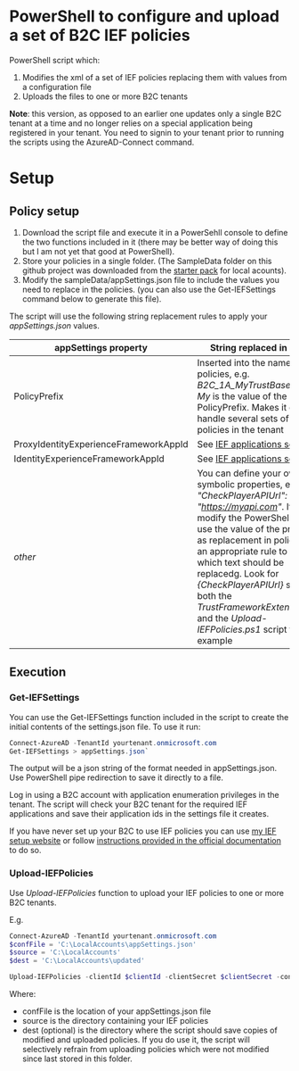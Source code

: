 # PowerShell to configure and upload a set of B2C IEF policies
PowerShell script which:
1. Modifies the xml of a set of IEF policies replacing them with values from a configuration file
2. Uploads the files to one or more B2C tenants

**Note**: this version, as opposed to an earlier one updates only a single B2C tenant at a time and no longer relies on a special 
application being registered in your tenant. You need to signin to your tenant prior to running the scripts using the AzureAD-Connect command.

# Setup

## Policy setup
1. Download the script file and execute it in a PowerSehll console to define the two functions included in it (there may be better way of doing this but I am not yet that good at PowerShell).
1. Store your policies in a single folder. (The SampleData folder on this github project was downloaded from the [starter pack](https://github.com/Azure-Samples/active-directory-b2c-custom-policy-starterpack) for local acounts).
2. Modify the sampleData/appSettings.json file to include the values you need to replace in the policies. (you can also use the Get-IEFSettings command below to 
generate this file).

The script will use the following string replacement rules to apply your *appSettings.json* values.

| appSettings property | String replaced in policy |
| -------- | ------ |
| PolicyPrefix | Inserted into the name of policies, e.g. *B2C_1A_MyTrustBase* where *My* is the value of the PolicyPrefix. Makes it easier to handle several sets of IEF policies in the tenant |
| ProxyIdentityExperienceFrameworkAppId | See [IEF applications setup](https://docs.microsoft.com/en-us/azure/active-directory-b2c/active-directory-b2c-get-started-custom?tabs=applications#register-identity-experience-framework-applications) |
| IdentityExperienceFrameworkAppId | See [IEF applications setup](https://docs.microsoft.com/en-us/azure/active-directory-b2c/active-directory-b2c-get-started-custom?tabs=applications#register-identity-experience-framework-applications) |
| *other* | You can define your own symbolic properties, e.g. *"CheckPlayerAPIUrl": "https://myapi.com"*. If you do, modify the PowerShell script to use the value of the property as replacement in policies with an appropriate rule to select which text should be replacedg. Look for *{CheckPlayerAPIUrl}* string in both the *TrustFrameworkExtensions.xml* and the *Upload-IEFPolicies.ps1* script to see an example |

## Execution

### Get-IEFSettings

You can use the Get-IEFSettings function included in the script to create the initial contents of the settings.json file. To use it run:

```PowerShell
Connect-AzureAD -TenantId yourtenant.onmicrosoft.com
Get-IEFSettings > appSettings.json`
```

The output will be a json string of the format needed in appSettings.json. Use PowerShell pipe redirection to save it directly to a file.

Log in using a B2C account with application enumeration privileges in the tenant. The script will check your B2C tenant for the required IEF applications and save their application ids in the settings file it creates.

If you have never set up your B2C to use IEF policies you can use [my IEF setup website](https://b2ciefsetup.azurewebsites.net/) or follow [instructions provided in the official documentation](https://docs.microsoft.com/en-us/azure/active-directory-b2c/custom-policy-get-started) to do so. 

### Upload-IEFPolicies

Use *Upload-IEFPolicies* function to upload your IEF policies to one or more B2C tenants.

E.g.

```PowerShell
Connect-AzureAD -TenantId yourtenant.onmicrosoft.com
$confFile = 'C:\LocalAccounts\appSettings.json'
$source = 'C:\LocalAccounts'
$dest = 'C:\LocalAccounts\updated'

Upload-IEFPolicies -clientId $clientId -clientSecret $clientSecret -configurationFilePath $confFile -sourceDirectory $source -updatedSourceDirectory $dest`
```

Where:
- confFile is the location of your appSettings.json file
- source is the directory containing your IEF policies
- dest (optional) is the directory where the script should save copies of modified and uploaded policies. If you do use it, the script will selectively refrain from uploading policies which were not modified since last stored in this folder.



